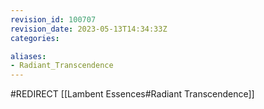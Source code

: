 ```yaml
---
revision_id: 100707
revision_date: 2023-05-13T14:34:33Z
categories:

aliases:
- Radiant_Transcendence
---
```


#REDIRECT [[Lambent Essences#Radiant Transcendence]]